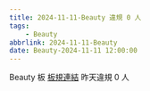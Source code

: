 ```yaml
---
title: 2024-11-11-Beauty 違規 0 人
tags:
    - Beauty
abbrlink: 2024-11-11-Beauty
date: Beauty-2024-11-11 12:00:00
---
```

Beauty 板 [板規連結](https://www.ptt.cc/bbs/Beauty/M.1630069980.A.84B.html)
昨天違規 0 人
